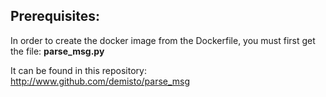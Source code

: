 ## Prerequisites:
In order to create the docker image from the Dockerfile, you must first get the file: **parse_msg.py**

It can be found in this repository: http://www.github.com/demisto/parse_msg
